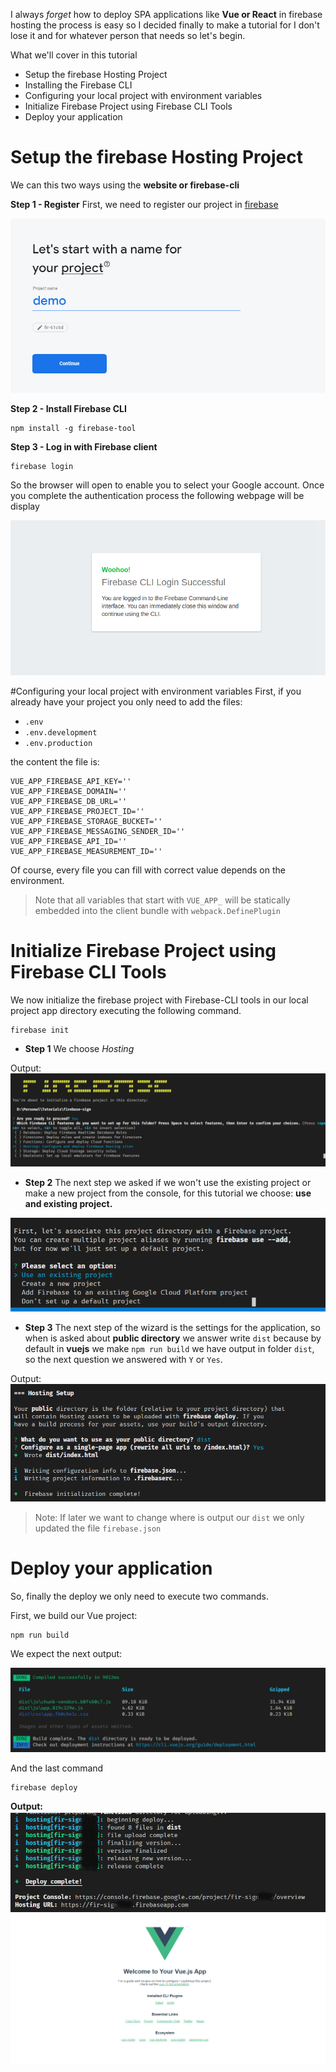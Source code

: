 I always _forget_ how to deploy SPA applications like **Vue or React** in firebase hosting the process is easy so I decided finally to make a tutorial for I don't lose it and for whatever person that needs so let's begin.

What we'll cover in this tutorial

* Setup the firebase Hosting Project
* Installing the Firebase CLI
* Configuring your local project with environment variables
* Initialize Firebase Project using Firebase CLI Tools
* Deploy your application

# Setup the firebase Hosting Project
We can this two ways using the **website or firebase-cli**

**Step 1 - Register**
First, we need to register our project in [firebase](https://console.firebase.google.com/)

![Register](https://raw.githubusercontent.com/JesusRMendez/DevTo/master/firebase-create-project.png?token=AAMMAZ5GQNOQUIWKYCXWD5K7GYSAE)

**Step 2 - Install Firebase CLI**
```
npm install -g firebase-tool
``` 

**Step 3 - Log in with Firebase client**
```
firebase login
```
So the browser will open to enable you to select your Google account. Once you complete the authentication process the following webpage will be display

![IMAGE](https://raw.githubusercontent.com/JesusRMendez/DevTo/master/firebase-cli-sucess.png)

#Configuring your local project with environment variables 
First, if you already have your project you only need to add the files:

* `.env`
* `.env.development`
* `.env.production`

the content the file is:
```
VUE_APP_FIREBASE_API_KEY=''
VUE_APP_FIREBASE_DOMAIN=''
VUE_APP_FIREBASE_DB_URL=''
VUE_APP_FIREBASE_PROJECT_ID=''
VUE_APP_FIREBASE_STORAGE_BUCKET=''
VUE_APP_FIREBASE_MESSAGING_SENDER_ID=''
VUE_APP_FIREBASE_API_ID=''
VUE_APP_FIREBASE_MEASUREMENT_ID=''
```
Of course, every file you can fill with correct value depends on the environment.

> Note that all variables that start with `VUE_APP_` will be statically embedded into the client bundle with `webpack.DefinePlugin` 

# Initialize Firebase Project using Firebase CLI Tools
We now initialize the firebase project with Firebase-CLI tools in our local project app directory executing the following command.

```
firebase init
```
* **Step 1**
We choose _Hosting_

Output:
![IMAGE](https://github.com/JesusRMendez/DevTo/blob/master/firebase-cli-init.png)

* **Step 2**
The next step we asked if we won't use the existing project or make a new project from the console, for this tutorial we choose:  **use and existing project.**

![Image](https://github.com/JesusRMendez/DevTo/blob/master/firebase-association-project.png)

* **Step 3**
The next step of the wizard is the settings for the application, so when is asked about **public directory** we answer write `dist` because by default in **vuejs** we make `npm run build` we have output in folder `dist`, so the next question we answered with `Y` or `Yes`.

Output: 
![IMAGE](https://github.com/JesusRMendez/DevTo/blob/master/firebase-setting.png)

> Note: If later we want to change where is output our `dist` we only updated the file `firebase.json`

# Deploy your application

So, finally the deploy we only need to execute two commands.

First, we build our Vue project:
```
npm run build
```
We expect the next output:

![IMAGE](https://github.com/JesusRMendez/DevTo/blob/master/output-vue-build.png)

And the last command

```
firebase deploy
```
**Output:**
![IMAGE](https://github.com/JesusRMendez/DevTo/blob/master/output-vue-deploy.png)
![IMAGE](https://github.com/JesusRMendez/DevTo/blob/master/firebase-deploy-webpage.png)


